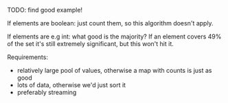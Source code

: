 TODO: find good example!

If elements are boolean: just count them, so this algorithm doesn't apply.

If elements are e.g int: what good is the majority? If an element covers 49% of the set it's still extremely significant, but this won't hit it.

Requirements:
- relatively large pool of values, otherwise a map with counts is just as good
- lots of data, otherwise we'd just sort it
- preferably streaming
